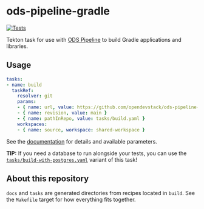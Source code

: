 # ods-pipeline-gradle

[![Tests](https://github.com/opendevstack/ods-pipeline-gradle/actions/workflows/main.yaml/badge.svg)](https://github.com/opendevstack/ods-pipeline-gradle/actions/workflows/main.yaml)

Tekton task for use with [ODS Pipeline](https://github.com/opendevstack/ods-pipeline) to build Gradle applications and libraries.

## Usage

```yaml
tasks:
- name: build
  taskRef:
    resolver: git
    params:
    - { name: url, value: https://github.com/opendevstack/ods-pipeline-gradle.git }
    - { name: revision, value: main }
    - { name: pathInRepo, value: tasks/build.yaml }
    workspaces:
    - { name: source, workspace: shared-workspace }
```

See the [documentation](https://github.com/opendevstack/ods-pipeline-gradle/blob/main/docs/build.adoc) for details and available parameters.

**TIP:** If you need a database to run alongside your tests, you can use the [`tasks/build-with-postgres.yaml`](https://github.com/opendevstack/ods-pipeline-gradle/blob/main/docs/build-with-postgres.adoc) variant of this task!

## About this repository

`docs` and `tasks` are generated directories from recipes located in `build`. See the `Makefile` target for how everything fits together.
